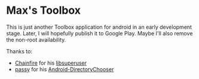 Max's Toolbox
=============

This is just another Toolbox application for android in an early development stage. Later, I will hopefully publish it to Google Play.
Maybe I'll also remove the non-root availability.

Thanks to:
* [Chainfire](https://github.com/Chainfire) for his [libsuperuser](https://github.com/Chainfire/libsuperuser)
* [passy](https://github.com/passy) for his [Android-DirectoryChooser](https://github.com/passy/Android-DirectoryChooser)


